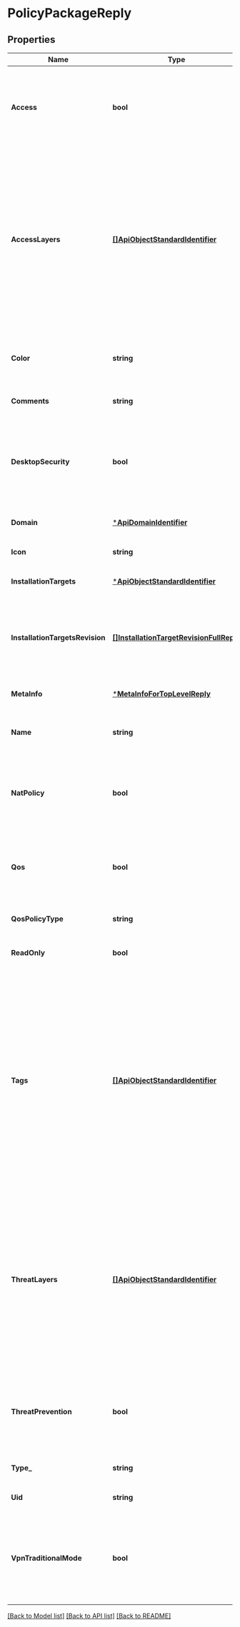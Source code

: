 # PolicyPackageReply

## Properties
Name | Type | Description | Notes
------------ | ------------- | ------------- | -------------
**Access** | **bool** | True - enables, False - disables access policy, empty - nothing is changed. | [optional] [default to null]
**AccessLayers** | [**[]ApiObjectStandardIdentifier**](ApiObjectStandardIdentifier.md) | Access policy layers. How much details are returned depends on the details-level field of the request. This table shows the level of detail shown when details-level is set to standard. | [optional] [default to null]
**Color** | **string** | Color of the object. Should be one of existing colors. | [optional] [default to null]
**Comments** | **string** | Comments string. | [optional] [default to null]
**DesktopSecurity** | **bool** | True - enables, False - disables Desktop security policy, empty - nothing is changed. | [optional] [default to null]
**Domain** | [***ApiDomainIdentifier**](ApiDomainIdentifier.md) |  | [optional] [default to null]
**Icon** | **string** | Object icon. | [optional] [default to null]
**InstallationTargets** | [***ApiObjectStandardIdentifier**](ApiObjectStandardIdentifier.md) |  | [optional] [default to null]
**InstallationTargetsRevision** | [**[]InstallationTargetRevisionFullReply**](InstallationTargetRevisionFullReply.md) | List of installation targets and revisions on which this policy package was installed. | [optional] [default to null]
**MetaInfo** | [***MetaInfoForTopLevelReply**](MetaInfoForTopLevelReply.md) |  | [optional] [default to null]
**Name** | **string** | Object name. Should be unique in the domain. | [optional] [default to null]
**NatPolicy** | **bool** | True - enables, False - disables NAT policy, empty - nothing is changed. | [optional] [default to null]
**Qos** | **bool** | True - enables, False - disables QoS policy, empty - nothing is changed. | [optional] [default to null]
**QosPolicyType** | **string** | QoS policy type. | [optional] [default to null]
**ReadOnly** | **bool** | Indicates whether the object is read-only. | [optional] [default to null]
**Tags** | [**[]ApiObjectStandardIdentifier**](ApiObjectStandardIdentifier.md) | Collection of tag objects identified by the name or UID. How much details are returned depends on the details-level field of the request. This table shows the level of detail shown when details-level is set to standard. | [optional] [default to null]
**ThreatLayers** | [**[]ApiObjectStandardIdentifier**](ApiObjectStandardIdentifier.md) | Threat policy layers. How much details are returned depends on the details-level field of the request. This table shows the level of detail shown when details-level is set to standard. | [optional] [default to null]
**ThreatPrevention** | **bool** | True - enables, False - disables Threat policy, empty - nothing is changed. | [optional] [default to null]
**Type_** | **string** | Type of the object. | [optional] [default to null]
**Uid** | **string** | Object unique identifier. | [optional] [default to null]
**VpnTraditionalMode** | **bool** | True - enables, False - disables VPN traditional mode, empty - nothing is changed. | [optional] [default to null]

[[Back to Model list]](../README.md#documentation-for-models) [[Back to API list]](../README.md#documentation-for-api-endpoints) [[Back to README]](../README.md)



